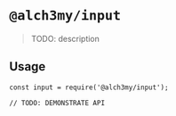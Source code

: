 # `@alch3my/input`

> TODO: description

## Usage

```
const input = require('@alch3my/input');

// TODO: DEMONSTRATE API
```
